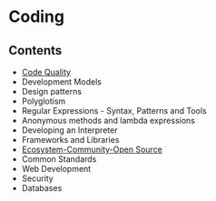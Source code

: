 # Coding

## Contents

- [Code Quality](/Handbook/Coding/Code%20Quality)
- Development Models
- Design patterns
- Polyglotism
- Regular Expressions - Syntax, Patterns and Tools
- Anonymous methods and lambda expressions
- Developing an Interpreter
- Frameworks and Libraries
- [Ecosystem-Community-Open Source](/Handbook/Coding/Ecosystem-Community-Open%20Source)
- Common Standards
- Web Development
- Security
- Databases
